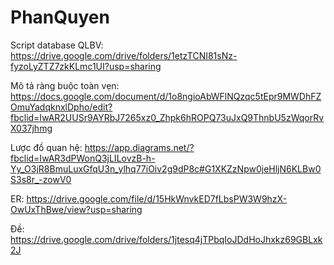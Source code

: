 # PhanQuyen
Script database QLBV: https://drive.google.com/drive/folders/1etzTCNI81sNz-fyzoLyZTZ7zkKLmc1UI?usp=sharing

Mô tả ràng buộc toàn vẹn: https://docs.google.com/document/d/1o8ngioAbWFlNQzqc5tEpr9MWDhFZOmuYadqknxlDpho/edit?fbclid=IwAR2UUSr9AYRbJ7265xz0_Zhpk6hROPQ73uJxQ9ThnbU5zWqorRvX037jhmg

Lược đồ quan hệ: https://app.diagrams.net/?fbclid=IwAR3dPWonQ3jLILovzB-h-Yy_O3jR8BmuLuxGfqU3n_ylhq77iOiv2g9dP8c#G1XKZzNpw0jeHljN6KLBw0S3s8r_-zowV0

ER: https://drive.google.com/file/d/15HkWnvkED7fLbsPW3W9hzX-OwUxThBwe/view?usp=sharing

Đề: https://drive.google.com/drive/folders/1jtesq4jTPbqIoJDdHoJhxkz69GBLxk2J
